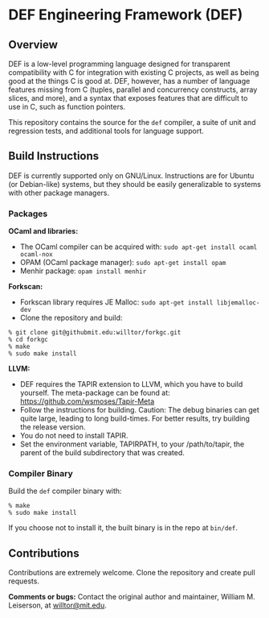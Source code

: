 # DEF Engineering Framework (DEF)

## Overview

DEF is a low-level programming language designed for transparent compatibility with C for integration with existing C projects, as well as being good at the things C is good at.  DEF, however, has a number of language features missing from C (tuples, parallel and concurrency constructs, array slices, and more), and a syntax that exposes features that are difficult to use in C, such as function pointers.

This repository contains the source for the `def` compiler, a suite of unit and regression tests, and additional tools for language support.

## Build Instructions

DEF is currently supported only on GNU/Linux.  Instructions are for Ubuntu (or Debian-like) systems, but they should be easily generalizable to systems with other package managers.

### Packages

**OCaml and libraries:**
* The OCaml compiler can be acquired with: `sudo apt-get install ocaml ocaml-nox`
* OPAM (OCaml package manager): `sudo apt-get install opam`
* Menhir package: `opam install menhir`

**Forkscan:**
* Forkscan library requires JE Malloc: `sudo apt-get install libjemalloc-dev`
* Clone the repository and build:
```
% git clone git@githubmit.edu:willtor/forkgc.git
% cd forkgc
% make
% sudo make install
```

**LLVM:**
* DEF requires the TAPIR extension to LLVM, which you have to build yourself.  The meta-package can be found at: https://github.com/wsmoses/Tapir-Meta
* Follow the instructions for building.  Caution: The debug binaries can get quite large, leading to long build-times.  For better results, try building the release version.
* You do not need to install TAPIR.
* Set the environment variable, TAPIRPATH, to your /path/to/tapir, the parent of the build subdirectory that was created.

### Compiler Binary

Build the `def` compiler binary with:

```
% make
% sudo make install
```

If you choose not to install it, the built binary is in the repo at `bin/def`.

## Contributions

Contributions are extremely welcome.  Clone the repository and create pull requests.

**Comments or bugs:** Contact the original author and maintainer, William M. Leiserson, at willtor@mit.edu.
